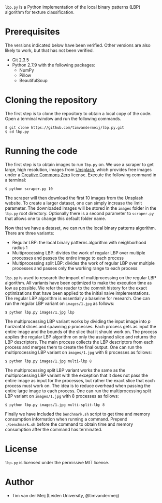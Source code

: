 `lbp.py` is a Python implementation of the local binary patterns (LBP) algorithm for texture classification.

Prerequisites
=============

The versions indicated below have been verified. Other versions are also likely to work, but that has not been verified.

* Git 2.3.5
* Python 2.7.9 with the following packages:
  * NumPy
  * Pillow
  * BeautifulSoup

Cloning the repository
======================

The first step is to clone the repository to obtain a local copy of the code. Open a terminal window and run the following commands.

    $ git clone https://github.com/timvandermeij/lbp.py.git
    $ cd lbp.py

Running the code
================

The first step is to obtain images to run `lbp.py` on. We use a scraper to get large, high resolution, images from [Unsplash](https://www.unsplash.com), which
provides free images under a [Creative Commons Zero](https://www.unsplash.com/license) license. Execute the following command in a terminal:

    $ python scraper.py 10

The scraper will then download the first 10 images from the Unsplash website. To create a larger dataset, one can simply increase the limit parameter.
The downloaded images will be stored in the `images` folder in the `lbp.py` root directory. Optionally there is a second parameter to `scraper.py` that
allows one to change this default folder name.

Now that we have a dataset, we can run the local binary patterns algorithm. There are three variants:

* Regular LBP: the local binary patterns algorithm with neighborhood radius 1
* Multiprocessing LBP: divides the work of regular LBP over multiple processes and passes the entire image to each process
* Multiprocessing split LBP: divides the work of regular LBP over multiple processes and passes only the working range to each process

`lbp.py` is used to research the impact of multiprocessing on the regular LBP algorithm. All variants have been optimized to make the execution time as low
as possible. We refer the reader to the commit history for the exact optimizations that have been applied to the initial naive implementations. The regular
LBP algorithm is essentially a baseline for research. One can run the regular LBP variant on `images/1.jpg` as follows:

    $ python lbp.py images/1.jpg lbp

The multiprocessing LBP variant works by dividing the input image into _p_ horizontal slices and spawning _p_ processes. Each process gets as input the
entire image and the bounds of the slice that it should work on. The process applies the regular LBP algorithm on only the assigned slice and returns the
LBP descriptors. The main process collects the LBP descriptors from each process and merges them to create the final output. One can run the multiprocessing
LBP variant on `images/1.jpg` with 8 processes as follows:

    $ python lbp.py images/1.jpg multi-lbp 8

The multiprocessing split LBP variant works the same as the multiprocessing LBP variant with the exception that it does not pass the entire image as input
for the processes, but rather the exact slice that each process must work on. The idea is to reduce overhead when passing the entire large image to each
process. One can run the multiprocessing split LBP variant on `images/1.jpg` with 8 processes as follows:

    $ python lbp.py images/1.jpg multi-split-lbp 8

Finally we have included the `benchmark.sh` script to get time and memory consumption information when running a command. Prepend `./benchmark.sh` before the
command to obtain time and memory consumption after the command has terminated.

License
=======

`lbp.py` is licensed under the permissive MIT license.

Author
======

* Tim van der Meij (Leiden University, @timvandermeij)
